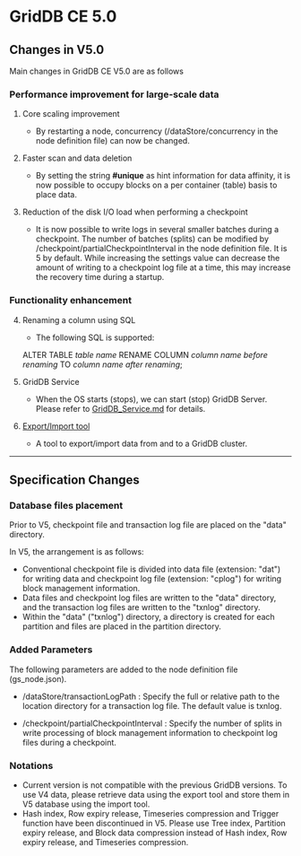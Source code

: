 # GridDB CE 5.0

## Changes in V5.0

Main changes in GridDB CE V5.0 are as follows

### Performance improvement for large-scale data

1. Core scaling improvement

    - By restarting a node, concurrency (/dataStore/concurrency in the node definition file) can now be changed.

2. Faster scan and data deletion

    - By setting the string **#unique** as hint information for data affinity, it is now possible to occupy blocks on a per container (table) basis to place data.

3. Reduction of the disk I/O load when performing a checkpoint

    - It is now possible to write logs in several smaller batches during a checkpoint. The number of batches (splits) can be modified by /checkpoint/partialCheckpointInterval in the node definition file. It is 5 by default. While increasing the settings value can decrease the amount of writing to a checkpoint log file at a time, this may increase the recovery time during a startup.

### Functionality enhancement

4. Renaming a column using SQL

    - The following SQL is supported:

    ALTER TABLE *table name* RENAME COLUMN *column name before renaming* TO *column name after renaming*;

5. GridDB Service

    - When the OS starts (stops), we can start (stop) GridDB Server. Please refer to [GridDB_Service.md](GridDB_Service.md) for details.

6. [Export/Import tool](https://github.com/griddb/expimp)

    - A tool to export/import data from and to a GridDB cluster.

---

## Specification Changes

### Database files placement

Prior to V5, checkpoint file and transaction log file are placed on the "data" directory.

In V5, the arrangement is as follows: 

  * Conventional checkpoint file is divided into data file (extension: "dat") for writing data and checkpoint log file (extension: "cplog") for writing block management information.
  * Data files and checkpoint log files are written to the "data" directory, and the transaction log files are written to  the "txnlog" directory.
  * Within the "data" ("txnlog") directory, a directory is created for each partition and files are placed in the partition directory.

### Added Parameters

The following parameters are added to the node definition file (gs_node.json).

  * /dataStore/transactionLogPath : Specify the full or relative path to the location directory for a transaction log file. The default value is txnlog.

  * /checkpoint/partialCheckpointInterval : Specify the number of splits in write processing of block management information to checkpoint log files during a checkpoint.

### Notations

- Current version is not compatible with the previous GridDB versions. To use V4 data, please retrieve data using the export tool and store them in V5 database using the import tool.
- Hash index, Row expiry release, Timeseries compression and Trigger function have been discontinued in V5.
Please use Tree index, Partition expiry release, and Block data compression instead of Hash index, Row expiry release, and Timeseries compression.


